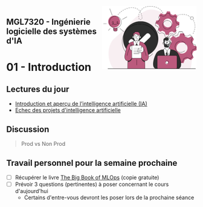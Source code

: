 <img style="float: right;" src="../../images/component_engineering.svg" alt="EngineeringAISystems" width="250"/>

## MGL7320 - Ingénierie logicielle des systèmes d'IA
# 01 - Introduction

## Lectures du jour
- [Introduction et aperçu de l’intelligence artificielle (IA)](../../lectures/01_introduction/01_introduction_slides.pdf)
- [Echec des projets d'intelligence artificielle](../../lectures/01_echecs_slides.pdf)

## Discussion

> Prod vs Non Prod

## Travail personnel pour la semaine prochaine
- [ ] Récupérer le livre [The Big Book of MLOps](https://www.databricks.com/resources/ebook/the-big-book-of-mlops) (copie gratuite)
- [ ] Prévoir 3 questions (pertinentes) à poser concernant le cours d'aujourd'hui
  - Certains d'entre-vous devront les poser lors de la prochaine séance
